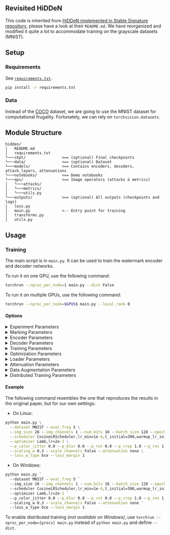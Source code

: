 Revisited HiDDeN
------

This code is inherited from
[HiDDeN implemented in Stable Signature repository](https://github.com/facebookresearch/stable_signature/tree/main/hidden),
please have a look at their `README.md`.
We have reorganized and modified it quite a lot to accommodate training on the grayscale datasets (MNIST).

## Setup

### Requirements

See [`requirements.txt`](requirements.txt).

```cmd
pip install -r requirements.txt
```

### Data

Instead of the [COCO](https://cocodataset.org/) dataset, we are going to use the MNIST dataset for
computational frugality.
Fortunately, we can rely on `torchvision.datasets`.

## Module Structure

```
hidden/
│   README.md
│   requirements.txt
└───ckpt/                <== (optional) Final checkpoints
└───data/                <== (optional) Dataset
└───models/              <== Contains encoders, decoders, attack_layers, attenuations
└───notebooks/           <== Demo notebooks
└───ops/                 <== Image operators (attacks & metrics)
│   └───attacks/
│   └───metrics/
│   └───utils.py
└───outputs/             <== (optional) All outputs (checkpoints and logs)
│   loss.py
│   main.py              <-- Entry point for training
│   transforms.py
│   utils.py
```

## Usage

### Training

The main script is in `main.py`. It can be used to train the watermark encoder and decoder networks.

To run it on one GPU, use the following command:

```bash
torchrun --nproc_per_node=1 main.py --dist False
```

To run it on multiple GPUs, use the following command:

```bash
torchrun --nproc_per_node=$GPUS$ main.py --local_rank 0
```

#### Options

<details>
<summary><span style="font-weight: normal;">Experiment Parameters</span></summary>

- `--dataset`: Named dataset in `torchvision.datasets`. Default: None
- `--data_dir`: Path to the directory to download the dataset if `--dataset` is defined. Default: "data"
- `--train_dir`: Path to the directory containing the training data. Default: "data/coco/train"
- `--val_dir`: Path to the directory containing the validation data. Default: "data/coco/val"
- `--output_dir`: Output directory for logs and images. Default: "outputs"
- `--data_mean`: Data mean for normalization. Default: None (inferred)
- `--data_std`: Data std for normalization. Default: None (inferred)
- `--verbose`: Verbosity level for output during training. Default: 1
- `--seed`: Random seed. Default: 0

</details>

<details>
<summary><span style="font-weight: normal;">Marking Parameters</span></summary>

- `--num_bits`: Number of bits in the watermark. Default: 32
- `--redundancy`: Redundancy of the watermark in the decoder (the output is bit is the sum of redundancy bits). Default:
  1
- `--img_size`: Image size during training. Having a fixed image size during training improves efficiency thanks to
  batching. The network can generalize (to a certain extent) to arbitrary resolution at test time. Default: 128
- `--img_channels`: Image channels. Default: None (inferred)

</details>

<details>
<summary><span style="font-weight: normal;">Encoder Parameters</span></summary>

- `--encoder`: Encoder type (e.g., "hidden", "dvmark", "vit"). Default: "hidden"
- `--encoder_depth`: Number of blocks in the encoder. Default: 4
- `--encoder_channels`: Number of channels in the encoder. Default: 64
- `--use_tanh`: Use tanh scaling. Default: True

</details>

<details>
<summary><span style="font-weight: normal;">Decoder Parameters</span></summary>

- `--decoder`: Decoder type (e.g., "hidden"). Default: "hidden"
- `--decoder_depth`: Number of blocks in the decoder. Default: 8
- `--decoder_channels`: Number of channels in the decoder. Default: 64

</details>

<details>
<summary><span style="font-weight: normal;">Training Parameters</span></summary>

- `--bn_momentum`: Momentum of the batch normalization layer. Default: 0.01
- `--eval_freq`: Frequency of evaluation during training (in epochs). Default: 1
- `--saveckp_freq`: Frequency of saving checkpoints (in epochs). Default: 100
- `--saveimg_freq`: Frequency of saving images (in epochs). Default: 10
- `--resume_from`: Checkpoint path to resume training from.
- `--scaling_w`: Scaling of the watermark signal. Default: 1.0
- `--scaling_i`: Scaling of the original image. Default: 1.0

</details>

<details>
<summary><span style="font-weight: normal;">Optimization Parameters</span></summary>

- `--epochs`: Number of epochs for optimization. Default: 400
- `--optimizer`: Optimizer to use (e.g., "Adam"). Default: "Adam"
- `--scheduler`: Learning rate scheduler to use (ex: "
  CosineLRScheduler,lr_min=1e-6,t_initial=400,warmup_lr_init=1e-6,warmup_t=5"). Default: None
- `--lambda_w`: Weight of the watermark loss. Default: 1.0
- `--lambda_i`: Weight of the image loss. Default: 0.0
- `--loss_margin`: Margin of the Hinge loss or temperature of the sigmoid of the BCE loss. Default: 1.0
- `--loss_w_type`: Loss type for watermark loss ("bce" or "cossim"). Default: 'bce'
- `--loss_i_type`: Loss type for image loss ("mse" or "l1"). Default: 'mse'

</details>

<details>
<summary><span style="font-weight: normal;">Loader Parameters</span></summary>

- `--batch_size`: Batch size for training. Default: 16
- `--batch_size_eval`: Batch size for evaluation. Default: 64
- `--workers`: Number of workers for data loading. Default: 8

</details>

<details>
<summary><span style="font-weight: normal;">Attenuation Parameters</span></summary>

Additonally, the codebase allows to train with a just noticeable difference map (JND) to attenuate the watermark signal
in the perceptually sensitive regions of the image.
This can also be added at test time only, at the cost of some accuracy.

- `--attenuation`: Attenuation type. Default: None
- `--scale_channels`: Use channel scaling. Default: False

</details>

<details>
<summary><span style="font-weight: normal;">Data Augmentation Parameters</span></summary>

- `--data_augmentation`: Type of data augmentation to use at marking time ("combined", "kornia", "none"). Default: "
  combined"
- `--p_crop`: Probability of the crop augmentation. Default: 0.5
- `--p_res`: Probability of the resize augmentation. Default: 0.5
- `--p_blur`: Probability of the blur augmentation. Default: 0.5
- `--p_jpeg`: Probability of the JPEG compression augmentation. Default: 0.5
- `--p_rot`: Probability of the rotation augmentation. Default: 0.5
- `--p_color_jitter`: Probability of the color jitter augmentation. Default: 0.5

</details>

<details>
<summary><span style="font-weight: normal;">Distributed Training Parameters</span></summary>

- `--debug_slurm`: Enable debugging for SLURM.
- `--local_rank`: Local rank for distributed training. Default: -1
- `--master_port`: Port for the master process. Default: -1
- `--dist`: Enable distributed training. Default: False
- `--device`: Device to train on if distributed training is disabled. Default: cuda:0

</details>

#### Example

The following command resembles the one that reproduces the results in the original paper, but for our own settings:

- On Linux:
```cmd
python main.py \
  --dataset MNIST --eval_freq 5 \
  --img_size 28 --img_channels 1 --num_bits 16 --batch_size 128 --epochs 150 \
  --scheduler CosineLRScheduler,lr_min=1e-6,t_initial=300,warmup_lr_init=1e-6,warmup_t=5 \
  --optimizer Lamb,lr=2e-2 \
  --p_color_jitter 0.0 --p_blur 0.0 --p_rot 0.0 --p_crop 1.0 --p_res 1.0 --p_jpeg 1.0 \
  --scaling_w 0.3 --scale_channels False --attenuation none \
  --loss_w_type bce --loss_margin 1
```
- On Windows:
```cmd
python main.py `
  --dataset MNIST --eval_freq 5 `
  --img_size 28 --img_channels 1 --num_bits 16 --batch_size 128 --epochs 150 `
  --scheduler CosineLRScheduler,lr_min=1e-6,t_initial=300,warmup_lr_init=1e-6,warmup_t=5 `
  --optimizer Lamb,lr=2e-2 `
  --p_color_jitter 0.0 --p_blur 0.0 --p_rot 0.0 --p_crop 1.0 --p_res 1.0 --p_jpeg 1.0 `
  --scaling_w 0.3 --scale_channels False --attenuation none `
  --loss_w_type bce --loss_margin 1
```

To enable distributed training _(not available on Windows)_, use `torchrun --nproc_per_node=[procs] main.py`
instead of `python main.py` and define `--dist`.
